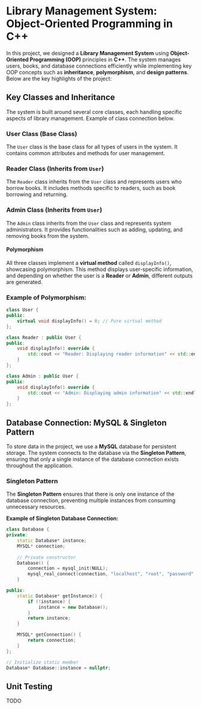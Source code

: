 # Library Management System: Object-Oriented Programming in C++

In this project, we designed a **Library Management System** using **Object-Oriented Programming (OOP)** principles in **C++**. The system manages users, books, and database connections efficiently while implementing key OOP concepts such as **inheritance**, **polymorphism**, and **design patterns**. Below are the key highlights of the project:

## Key Classes and Inheritance

The system is built around several core classes, each handling specific aspects of library management. Example of class connection below.

### User Class (Base Class)
The `User` class is the base class for all types of users in the system. It contains common attributes and methods for user management.

### Reader Class (Inherits from `User`)
The `Reader` class inherits from the `User` class and represents users who borrow books. It includes methods specific to readers, such as book borrowing and returning.

### Admin Class (Inherits from `User`)
The `Admin` class inherits from the `User` class and represents system administrators. It provides functionalities such as adding, updating, and removing books from the system.

#### Polymorphism
All three classes implement a **virtual method** called `displayInfo()`, showcasing polymorphism. This method displays user-specific information, and depending on whether the user is a **Reader** or **Admin**, different outputs are generated.

### Example of Polymorphism:

```cpp
class User {
public:
    virtual void displayInfo() = 0; // Pure virtual method
};

class Reader : public User {
public:
    void displayInfo() override {
        std::cout << "Reader: Displaying reader information" << std::endl;
    }
};

class Admin : public User {
public:
    void displayInfo() override {
        std::cout << "Admin: Displaying admin information" << std::endl;
    }
};
```
## Database Connection: MySQL & Singleton Pattern
To store data in the project, we use a **MySQL** database for persistent storage. The system connects to the database via the **Singleton Pattern**, ensuring that only a single instance of the database connection exists throughout the application.

### Singleton Pattern
The **Singleton Pattern** ensures that there is only one instance of the database connection, preventing multiple instances from consuming unnecessary resources.

**Example of Singleton Database Connection:**
```cpp
class Database {
private:
    static Database* instance;
    MYSQL* connection;
    
    // Private constructor
    Database() {
        connection = mysql_init(NULL);
        mysql_real_connect(connection, "localhost", "root", "password", "library", 0, NULL, 0);
    }

public:
    static Database* getInstance() {
        if (!instance) {
            instance = new Database();
        }
        return instance;
    }

    MYSQL* getConnection() {
        return connection;
    }
};

// Initialize static member
Database* Database::instance = nullptr;
```
## Unit Testing
TODO
